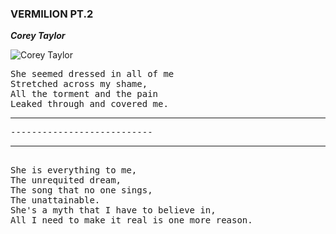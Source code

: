 ### VERMILION PT.2 ###

***Corey Taylor*** 

![Corey Taylor](https://cdn.mos.cms.futurecdn.net/PQnpAUzhB7i3LgDcTvHsUK-1200-80.jpg)
<pre>
She seemed dressed in all of me
Stretched across my shame,
All the torment and the pain
Leaked through and covered me.
<hr/>---------------------------<hr/>
She is everything to me,
The unrequited dream,
The song that no one sings,
The unattainable.
She's a myth that I have to believe in,
All I need to make it real is one more reason.
<pre>
